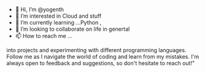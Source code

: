 - 👋 Hi, I’m @yogenth
- 👀 I’m interested in Cloud and stuff
- 🌱 I’m currently learning ...Python ,
- 💞️ I’m looking to collaborate on life in genertal
- 📫 How to reach me ...

into projects and experimenting with different programming languages. Follow me as I navigate the world of coding and learn from my mistakes. I'm always open to feedback and suggestions, so don't hesitate to reach out!"
